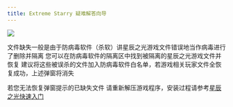 ```yaml
---
title: Extreme Starry 疑难解答向导
---
```


![](image/Miss/1701928278673.webp)

文件缺失一般是由于防病毒软件（杀软）讲星辰之光游戏文件错误地当作病毒进行了删除并隔离
您可以在防病毒软件的隔离区中找到被隔离的星辰之光游戏文件并恢复
建议将这些被误杀的文件加入防病毒软件白名单，若游戏相关玩家文件全恢复成功，上述弹窗将消失

若您无法恢复弹窗提示的已缺失文件
请重新解压游戏程序，安装过程请参考[星辰之光快速入门](/QuickStart/)
